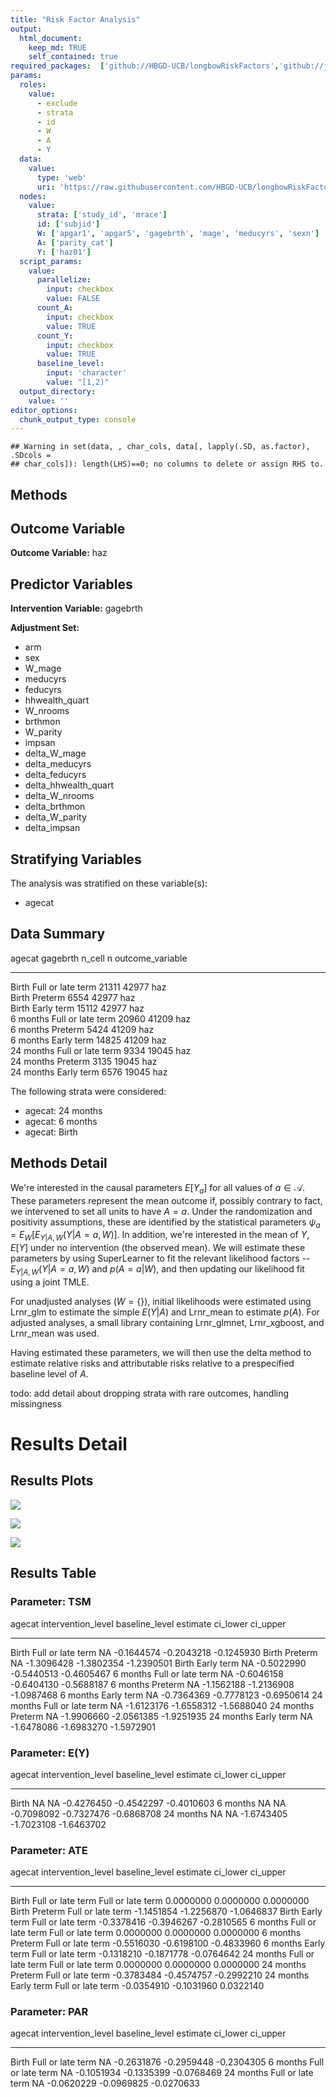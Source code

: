 ```yaml
---
title: "Risk Factor Analysis"
output: 
  html_document:
    keep_md: TRUE
    self_contained: true
required_packages:  ['github://HBGD-UCB/longbowRiskFactors','github://jeremyrcoyle/skimr@vector_types', 'github://tlverse/delayed']
params:
  roles:
    value:
      - exclude
      - strata
      - id
      - W
      - A
      - Y
  data: 
    value: 
      type: 'web'
      uri: 'https://raw.githubusercontent.com/HBGD-UCB/longbowRiskFactors/master/inst/sample_data/birthwt_data.rdata'
  nodes:
    value:
      strata: ['study_id', 'mrace']
      id: ['subjid']
      W: ['apgar1', 'apgar5', 'gagebrth', 'mage', 'meducyrs', 'sexn']
      A: ['parity_cat']
      Y: ['haz01']
  script_params:
    value:
      parallelize:
        input: checkbox
        value: FALSE
      count_A:
        input: checkbox
        value: TRUE
      count_Y:
        input: checkbox
        value: TRUE        
      baseline_level:
        input: 'character'
        value: "[1,2)"
  output_directory:
    value: ''
editor_options: 
  chunk_output_type: console
---
```







```
## Warning in set(data, , char_cols, data[, lapply(.SD, as.factor), .SDcols =
## char_cols]): length(LHS)==0; no columns to delete or assign RHS to.
```

## Methods
## Outcome Variable

**Outcome Variable:** haz

## Predictor Variables

**Intervention Variable:** gagebrth

**Adjustment Set:**

* arm
* sex
* W_mage
* meducyrs
* feducyrs
* hhwealth_quart
* W_nrooms
* brthmon
* W_parity
* impsan
* delta_W_mage
* delta_meducyrs
* delta_feducyrs
* delta_hhwealth_quart
* delta_W_nrooms
* delta_brthmon
* delta_W_parity
* delta_impsan

## Stratifying Variables

The analysis was stratified on these variable(s):

* agecat

## Data Summary

agecat      gagebrth             n_cell       n  outcome_variable 
----------  ------------------  -------  ------  -----------------
Birth       Full or late term     21311   42977  haz              
Birth       Preterm                6554   42977  haz              
Birth       Early term            15112   42977  haz              
6 months    Full or late term     20960   41209  haz              
6 months    Preterm                5424   41209  haz              
6 months    Early term            14825   41209  haz              
24 months   Full or late term      9334   19045  haz              
24 months   Preterm                3135   19045  haz              
24 months   Early term             6576   19045  haz              


The following strata were considered:

* agecat: 24 months
* agecat: 6 months
* agecat: Birth



## Methods Detail

We're interested in the causal parameters $E[Y_a]$ for all values of $a \in \mathcal{A}$. These parameters represent the mean outcome if, possibly contrary to fact, we intervened to set all units to have $A=a$. Under the randomization and positivity assumptions, these are identified by the statistical parameters $\psi_a=E_W[E_{Y|A,W}(Y|A=a,W)]$.  In addition, we're interested in the mean of $Y$, $E[Y]$ under no intervention (the observed mean). We will estimate these parameters by using SuperLearner to fit the relevant likelihood factors -- $E_{Y|A,W}(Y|A=a,W)$ and $p(A=a|W)$, and then updating our likelihood fit using a joint TMLE.

For unadjusted analyses ($W=\{\}$), initial likelihoods were estimated using Lrnr_glm to estimate the simple $E(Y|A)$ and Lrnr_mean to estimate $p(A)$. For adjusted analyses, a small library containing Lrnr_glmnet, Lrnr_xgboost, and Lrnr_mean was used.

Having estimated these parameters, we will then use the delta method to estimate relative risks and attributable risks relative to a prespecified baseline level of $A$.

todo: add detail about dropping strata with rare outcomes, handling missingness







# Results Detail

## Results Plots
![](/tmp/ad300bb4-61db-48d6-a874-4d83175e55ff/94a36379-6e1f-46f9-b2a3-3fd3feff3bdf/REPORT_files/figure-html/plot_tsm-1.png)<!-- -->



![](/tmp/ad300bb4-61db-48d6-a874-4d83175e55ff/94a36379-6e1f-46f9-b2a3-3fd3feff3bdf/REPORT_files/figure-html/plot_ate-1.png)<!-- -->



![](/tmp/ad300bb4-61db-48d6-a874-4d83175e55ff/94a36379-6e1f-46f9-b2a3-3fd3feff3bdf/REPORT_files/figure-html/plot_par-1.png)<!-- -->

## Results Table

### Parameter: TSM


agecat      intervention_level   baseline_level      estimate     ci_lower     ci_upper
----------  -------------------  ---------------  -----------  -----------  -----------
Birth       Full or late term    NA                -0.1644574   -0.2043218   -0.1245930
Birth       Preterm              NA                -1.3096428   -1.3802354   -1.2390501
Birth       Early term           NA                -0.5022990   -0.5440513   -0.4605467
6 months    Full or late term    NA                -0.6046158   -0.6404130   -0.5688187
6 months    Preterm              NA                -1.1562188   -1.2136908   -1.0987468
6 months    Early term           NA                -0.7364369   -0.7778123   -0.6950614
24 months   Full or late term    NA                -1.6123176   -1.6558312   -1.5688040
24 months   Preterm              NA                -1.9906660   -2.0561385   -1.9251935
24 months   Early term           NA                -1.6478086   -1.6983270   -1.5972901


### Parameter: E(Y)


agecat      intervention_level   baseline_level      estimate     ci_lower     ci_upper
----------  -------------------  ---------------  -----------  -----------  -----------
Birth       NA                   NA                -0.4276450   -0.4542297   -0.4010603
6 months    NA                   NA                -0.7098092   -0.7327476   -0.6868708
24 months   NA                   NA                -1.6743405   -1.7023108   -1.6463702


### Parameter: ATE


agecat      intervention_level   baseline_level         estimate     ci_lower     ci_upper
----------  -------------------  ------------------  -----------  -----------  -----------
Birth       Full or late term    Full or late term     0.0000000    0.0000000    0.0000000
Birth       Preterm              Full or late term    -1.1451854   -1.2256870   -1.0646837
Birth       Early term           Full or late term    -0.3378416   -0.3946267   -0.2810565
6 months    Full or late term    Full or late term     0.0000000    0.0000000    0.0000000
6 months    Preterm              Full or late term    -0.5516030   -0.6198100   -0.4833960
6 months    Early term           Full or late term    -0.1318210   -0.1871778   -0.0764642
24 months   Full or late term    Full or late term     0.0000000    0.0000000    0.0000000
24 months   Preterm              Full or late term    -0.3783484   -0.4574757   -0.2992210
24 months   Early term           Full or late term    -0.0354910   -0.1031960    0.0322140


### Parameter: PAR


agecat      intervention_level   baseline_level      estimate     ci_lower     ci_upper
----------  -------------------  ---------------  -----------  -----------  -----------
Birth       Full or late term    NA                -0.2631876   -0.2959448   -0.2304305
6 months    Full or late term    NA                -0.1051934   -0.1335399   -0.0768469
24 months   Full or late term    NA                -0.0620229   -0.0969825   -0.0270633
